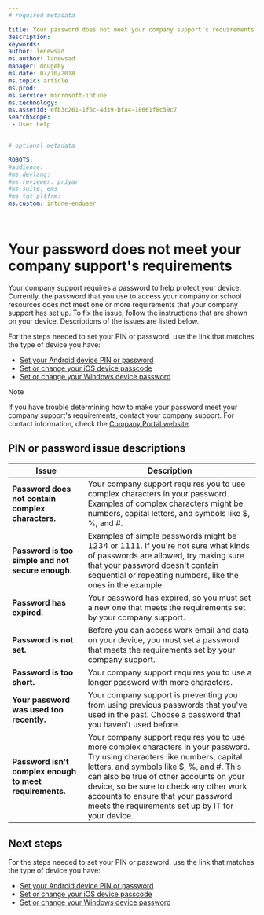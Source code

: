 ```yaml
---
# required metadata

title: Your password does not meet your company support's requirements | Microsoft Docs
description:
keywords:
author: lenewsad
ms.author: lanewsad
manager: dougeby
ms.date: 07/10/2018
ms.topic: article
ms.prod:
ms.service: microsoft-intune
ms.technology:
ms.assetid: efb3c261-1f6c-4d39-bfa4-18661f8c59c7
searchScope:
 - User help


# optional metadata

ROBOTS:  
#audience:
#ms.devlang:
#ms.reviewer: priyar
#ms.suite: ems
#ms.tgt_pltfrm:
ms.custom: intune-enduser

---
```


# Your password does not meet your company support's requirements

Your company support requires a password to help protect your device. Currently, the password that you use to access your company or school resources does not meet one or more requirements that your company support has set up. To fix the issue, follow the instructions that are shown on your device. Descriptions of the issues are listed below.

For the steps needed to set your PIN or password, use the link that matches the type of device you have:

- [Set your Android device PIN or password](set-your-pin-or-password-android.md)
- [Set or change your iOS device passcode](set-or-change-your-passcode-ios.md)
- [Set or change your Windows device password](set-or-change-your-password-windows.md)

> [!NOTE]
> If you have trouble determining how to make your password meet your company support's requirements, contact your company support. For contact information, check the [Company Portal website](https://portal.manage.microsoft.com#HelpDeskDialog).

## PIN or password issue descriptions

| **Issue** | **Description** |
|-----------------------------------------------------|------------------------------------------------------------------------------------------------------------------------------------------------------------------------------------------------------------------------------------------------------------------------------------------------------------------------------------------------------------|
| **Password does not contain complex characters.** | Your company support requires you to use complex characters in your password. Examples of complex characters might be numbers, capital letters, and symbols like $, %, and #. |
| **Password is too simple and not secure enough.** | Examples of simple passwords might be 1234 or 1111. If you're not sure what kinds of passwords are allowed, try making sure that your password doesn't contain sequential or repeating numbers, like the ones in the example. |
| **Password has expired.** | Your password has expired, so you must set a new one that meets the requirements set by your company support. |
| **Password is not set.** | Before you can access work email and data on your device, you must set a password that meets the requirements set by your company support. |
| **Password is too short.** | Your company support requires you to use a longer password with more characters. |
| **Your password was used too recently.** | Your company support is preventing you from using previous passwords that you've used in the past. Choose a password that you haven't used before. |
| **Password isn't complex enough to meet requirements.** | Your company support requires you to use more complex characters in your password. Try using characters like numbers, capital letters, and symbols like $, %, and #. This can also be true of other accounts on your device, so be sure to check any other work accounts to ensure that your password meets the requirements set up by IT for your device. |

## Next steps

For the steps needed to set your PIN or password, use the link that matches the type of device you have:

- [Set your Android device PIN or password](set-your-pin-or-password-android.md)
- [Set or change your iOS device passcode](set-or-change-your-passcode-ios.md)
- [Set or change your Windows device password](set-or-change-your-password-windows.md)
